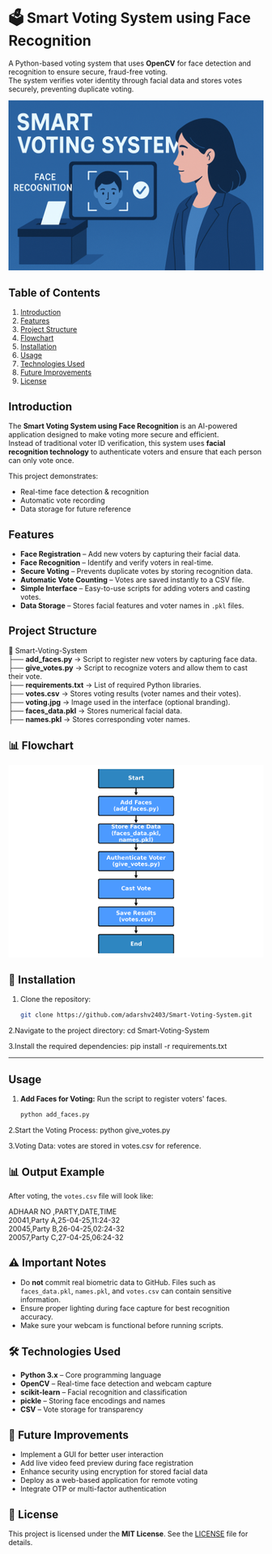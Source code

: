 ﻿# 🗳️ Smart Voting System using Face Recognition

A Python-based voting system that uses **OpenCV** for face detection and recognition to ensure secure, fraud-free voting.  
The system verifies voter identity through facial data and stores votes securely, preventing duplicate voting.

![Project Flowchart](assets/smart_voting_banner.png)


## Table of Contents
1. [Introduction](#introduction)
2. [Features](#features)
3. [Project Structure](#project-structure)
4. [Flowchart](#flowchart)
5. [Installation](#installation) 
6. [Usage](#usage)
7. [Technologies Used](#technologies-used)
8. [Future Improvements](#future-improvements)
9. [License](#license)

## Introduction
The **Smart Voting System using Face Recognition** is an AI-powered application designed to make voting more secure and efficient.  
Instead of traditional voter ID verification, this system uses **facial recognition technology** to authenticate voters and ensure that each person can only vote once.

This project demonstrates:
- Real-time face detection & recognition
- Automatic vote recording
- Data storage for future reference

## Features
- **Face Registration** – Add new voters by capturing their facial data.
- **Face Recognition** – Identify and verify voters in real-time.
- **Secure Voting** – Prevents duplicate votes by storing recognition data.
- **Automatic Vote Counting** – Votes are saved instantly to a CSV file.
- **Simple Interface** – Easy-to-use scripts for adding voters and casting votes.
- **Data Storage** – Stores facial features and voter names in `.pkl` files.

## Project Structure

📂 Smart-Voting-System  
 ├── **add_faces.py** → Script to register new voters by capturing face data.  
 ├── **give_votes.py** → Script to recognize voters and allow them to cast their vote.  
 ├── **requirements.txt** → List of required Python libraries.  
 ├── **votes.csv** → Stores voting results (voter names and their votes).  
 ├── **voting.jpg** → Image used in the interface (optional branding).  
 ├── **faces_data.pkl** → Stores numerical facial data.  
 ├── **names.pkl** → Stores corresponding voter names.


## 📊 Flowchart

![Project Flowchart](assets/smart_voting_flowchart.png)

## 🔧 Installation

1. Clone the repository:
   ```bash
   git clone https://github.com/adarshv2403/Smart-Voting-System.git

2.Navigate to the project directory:
cd Smart-Voting-System


3.Install the required dependencies:
pip install -r requirements.txt



---

## Usage

1. **Add Faces for Voting:**
   Run the script to register voters' faces.
   ```bash
   python add_faces.py

2.Start the Voting Process:
python give_votes.py

3.Voting Data:
votes are stored in votes.csv for reference.

## 📊 Output Example

After voting, the `votes.csv` file will look like:

ADHAAR NO ,PARTY,DATE,TIME <br>
20041,Party A,25-04-25,11:24-32<br>
20045,Party B,26-04-25,02:24-32<br>
20057,Party C,27-04-25,06:24-32

## ⚠️ Important Notes

- Do **not** commit real biometric data to GitHub. Files such as `faces_data.pkl`, `names.pkl`, and `votes.csv` can contain sensitive information.
- Ensure proper lighting during face capture for best recognition accuracy.
- Make sure your webcam is functional before running scripts.


## 🛠️ Technologies Used

- **Python 3.x** – Core programming language
- **OpenCV** – Real-time face detection and webcam capture
- **scikit-learn** – Facial recognition and classification
- **pickle** – Storing face encodings and names
- **CSV** – Vote storage for transparency

## 🚀 Future Improvements

- Implement a GUI for better user interaction
- Add live video feed preview during face registration
- Enhance security using encryption for stored facial data
- Deploy as a web-based application for remote voting
- Integrate OTP or multi-factor authentication

## 📜 License

This project is licensed under the **MIT License**. See the [LICENSE](LICENSE) file for details.





